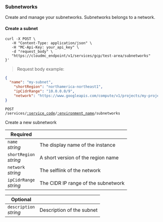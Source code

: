 ### Subnetworks
Create and manage your subnetworks. Subnetworks belongs to a network.

<!-------------------- CREATE A SUBNETWORK -------------------->

#### Create a subnet

```shell
curl -X POST \
   -H "Content-Type: application/json" \
   -H "MC-Api-Key: your_api_key" \
   -d "request_body" \
   "https://cloudmc_endpoint/v1/services/gcp/test-area/subnetworks"
}'
```
> Request body example:

```json
{
  "name": "my-subnet",
	"shortRegion": "northamerica-northeast1",
	"ipCidrRange": "10.0.0.0/9",
	"network": "https://www.googleapis.com/compute/v1/projects/my-project/global/networks/my-network"
}
```

<code>POST /services/<a href="#administration-service-connections">:service_code</a>/<a href="#administration-environments">:environment_name</a>/subnetworks</code>

Create a new subnetwork

Required | &nbsp;
------- | -----------
`name`<br/>*string* | The display name of the instance
`shortRegion`<br/>*string* | A short version of the region name
`network`<br/>*string* | The selflink of the network
`ipCidrRange`<br/>*string* | The CIDR IP range of the subnetwork

Optional | &nbsp;
------- | -----------
`description`<br/>*string* | Description of the subnet
